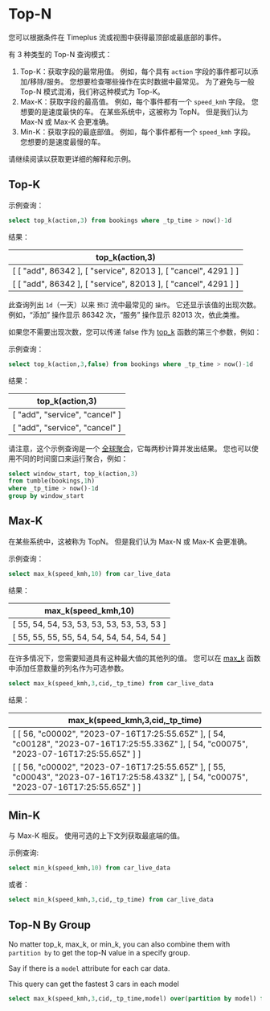 # Top-N

您可以根据条件在 Timeplus 流或视图中获得最顶部或最底部的事件。

有 3 种类型的 Top-N 查询模式：

1. Top-K：获取字段的最常用值。 例如，每个具有 `action` 字段的事件都可以添加/移除/服务。 您想要检查哪些操作在实时数据中最常见。 为了避免与一般 Top-N 模式混淆，我们称这种模式为 Top-K。
2. Max-K：获取字段的最高值。 例如，每个事件都有一个 `speed_kmh` 字段。 您想要的是速度最快的车。 在某些系统中，这被称为 TopN。 但是我们认为 Max-N 或 Max-K 会更准确。
3. Min-K：获取字段的最底部值。 例如，每个事件都有一个 `speed_kmh` 字段。 您想要的是速度最慢的车。

请继续阅读以获取更详细的解释和示例。

## Top-K

示例查询：

```sql
select top_k(action,3) from bookings where _tp_time > now()-1d
```

结果：

| top_k(action,3)                                                |
| -------------------------------------------------------------- |
| [ [ "add", 86342 ], [ "service", 82013 ], [ "cancel", 4291 ] ] |
| [ [ "add", 86342 ], [ "service", 82013 ], [ "cancel", 4291 ] ] |

此查询列出 `1d`（一天）以来 `预订` 流中最常见的 `操作`。 它还显示该值的出现次数。 例如，“添加” 操作显示 86342 次，“服务” 操作显示 82013 次，依此类推。

如果您不需要出现次数，您可以传递 false 作为 [top_k](functions_for_agg#top_k) 函数的第三个参数，例如：

示例查询：

```sql
select top_k(action,3,false) from bookings where _tp_time > now()-1d
```

结果：

| top_k(action,3)                |
| ------------------------------ |
| [ "add", "service", "cancel" ] |
| [ "add", "service", "cancel" ] |

请注意，这个示例查询是一个 [全球聚合](query-syntax#global)，它每两秒计算并发出结果。 您也可以使用不同的时间窗口来运行聚合，例如：

```sql
select window_start, top_k(action,3) 
from tumble(bookings,1h) 
where _tp_time > now()-1d 
group by window_start
```

## Max-K

在某些系统中，这被称为 TopN。 但是我们认为 Max-N 或 Max-K 会更准确。

示例查询：

```sql
select max_k(speed_kmh,10) from car_live_data
```

结果：

| max_k(speed_kmh,10)                      |
| ------------------------------------------ |
| [ 55, 54, 54, 53, 53, 53, 53, 53, 53, 53 ] |
| [ 55, 55, 55, 55, 54, 54, 54, 54, 54, 54 ] |

在许多情况下，您需要知道具有这种最大值的其他列的值。 您可以在 [max_k](functions_for_agg#max_k) 函数中添加任意数量的列名作为可选参数。

```sql
select max_k(speed_kmh,3,cid,_tp_time) from car_live_data
```

结果：

| max_k(speed_kmh,3,cid,_tp_time)                                                                                                        |
| ------------------------------------------------------------------------------------------------------------------------------------------ |
| [ [ 56, "c00002", "2023-07-16T17:25:55.65Z" ], [ 54, "c00128", "2023-07-16T17:25:55.336Z" ], [ 54, "c00075", "2023-07-16T17:25:55.65Z" ] ] |
| [ [ 56, "c00002", "2023-07-16T17:25:55.65Z" ], [ 55, "c00043", "2023-07-16T17:25:58.433Z" ], [ 54, "c00075", "2023-07-16T17:25:55.65Z" ] ] |

## Min-K

与 Max-K 相反。 使用可选的上下文列获取最底端的值。

示例查询:

```sql
select min_k(speed_kmh,10) from car_live_data
```

或者：

```sql
select min_k(speed_kmh,3,cid,_tp_time) from car_live_data
```



## Top-N By Group

No matter top_k, max_k, or min_k, you can also combine them with `partition by` to get the top-N value in a specify group.

Say if there is a `model` attribute for each car data.

This query can get the fastest 3 cars in each model

```sql
select max_k(speed_kmh,3,cid,_tp_time,model) over(partition by model) from car_live_data
```

